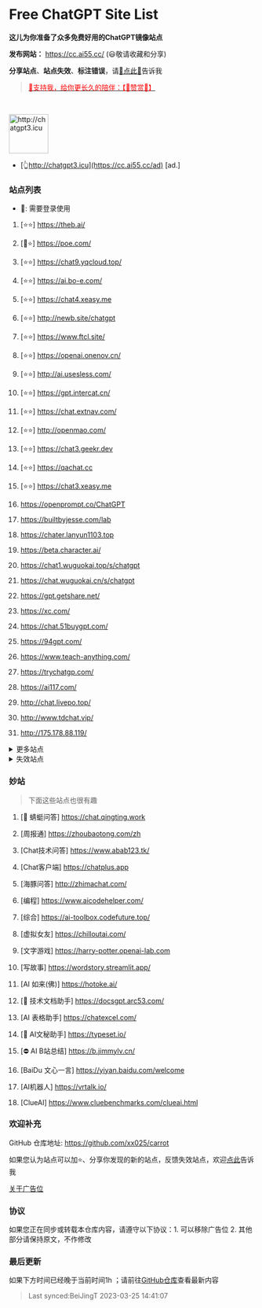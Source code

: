 # Free ChatGPT Site List

**这儿为你准备了众多免费好用的ChatGPT镜像站点**

**发布网站：** https://cc.ai55.cc/   (😃敬请收藏和分享)

**分享站点**、**站点失效**、**标注错误**，请[🌺点此🌺](https://github.com/xx025/carrot/issues)告诉我

> <a href="https://me.ai55.cc/pages/zs" target="_blank"><font color="red">🔗支持我，给你更长久的陪伴：【🧡赞赏🧡】</font></a>

<br/>

<a href="https://cc.ai55.cc/ad" target="_blank"><img src="https://st.ai55.cc/chatgpt3-icu.png" alt="http://chatgpt3.icu" style="height: 80px !important;width: auto !important;" ></a>

- [👆http://chatgpt3.icu](https://cc.ai55.cc/ad) [ad.]


### 站点列表

- 🔑: 需要登录使用

[//]: # (下面是正常的站点)


1. [⭐⭐] https://theb.ai/

2. [🔑⭐] https://poe.com/

3. [⭐⭐] https://chat9.yqcloud.top/

4. [⭐⭐] https://ai.bo-e.com/

5. [⭐⭐] https://chat4.xeasy.me

6. [⭐⭐] http://newb.site/chatgpt

7. [⭐⭐] https://www.ftcl.site/

8. [⭐⭐] https://openai.onenov.cn/

9. [⭐⭐] http://ai.usesless.com/

10. [⭐⭐] https://gpt.intercat.cn/

11. [⭐⭐] https://chat.extnav.com/

12. [⭐⭐] http://openmao.com/

13. [⭐⭐] https://chat3.geekr.dev

14. [⭐⭐] https://qachat.cc

15. [⭐⭐] https://chat3.xeasy.me

16.  https://openprompt.co/ChatGPT

17.  https://builtbyjesse.com/lab

18.  https://chater.lanyun1103.top

19.  https://beta.character.ai/

20.  https://chat1.wuguokai.top/s/chatgpt

21.  https://chat.wuguokai.cn/s/chatgpt

22.  https://gpt.getshare.net/

23.  https://xc.com/

24.  https://chat.51buygpt.com/

25.  https://94gpt.com/

26.  https://www.teach-anything.com/

27.  https://trychatgp.com/

28.  https://ai117.com/

29.  http://chat.livepo.top/

30.  http://www.tdchat.vip/ 

31.  http://175.178.88.119/




<details>
  <summary>更多站点</summary>

- 🔑:需要进行**登录**或需要**密码**
    <br/>
- ⛔:有限地使用**次数**或**字数**，需提供key或进行充值进行服务升级
     <br/>
- ❓ :未测试，未进行标注也为未测试
     <br/>

[//]: # ( &#40;下面是更多的站点&#41;)



1. [🔑] https://chat.service235.tk/
    <br/>

2. [🔑] https://codenews.cc/chatgpt
    <br/>

3. [🔑] https://www.ohmygpt.com/
    <br/>

4. [🔑] https://www.typingmind.com/
    <br/>

5. [🔑] https://www.bz1y.cn/
    <br/>

6. [🔑] https://chat.alpaca-bi.com/
    <br/>

7. [🔑] https://chat.paoying.net/
    <br/>

8. [🔑] https://chat.eaten.fun/
    <br/>

9. [🔑] https://chat.wxredcover.cn/
    <br/>

10. [⛔] https://chat.forchange.cn/
    <br/>

11. [⛔] http://gitopenchina.gitee.io/gpt
    <br/>

12. [⛔] http://gitopenchina.gitee.io/freechatgpt
    <br/>

13. [⛔] https://freechatgpt.chat/
    <br/>

14. [⛔] https://tryai.top/freechat
    <br/>

15. [⛔] https://chatmindai.com/
    <br/>

16. [⛔] https://ai.okmiku.com/chat/
    <br/>

17. [⛔] https://chatforai.com/
    <br/>

18. [⛔] https://chatcat.pages.dev/
    <br/>

19. [⛔] https://ai.yiios.com/
    <br/>

20. [⛔] https://www.chat2ai.cn/
    <br/>

21. [⛔] https://chat.zecoba.cn/
    <br/>

22. [⛔] https://aigcfun.com/
    <br/>



</details>

[//]: # (下面是失效的站点)

<details>
  <summary>失效站点</summary>


1.  https://chat.yougan.cc/
    <br/>

2.  http://chatai.fyi
    <br/>

3.  http://chat.apigpt.cn/
    <br/>

4.  https://vip.jjzn.top/
    <br/>

5.  https://chatmate.network/
    <br/>

6.  https://freegpt.one/
    <br/>

7.  https://freechatgpt.lol/
    <br/>

8.  https://fastgpt.app/
    <br/>

9.  https://chat.jingran.vip/
    <br/>

10.  http://itecheasy.com.cn/
    <br/>

11.  https://chatgpt.ddiu.io/
    <br/>

12.  https://chat.aigc-model.com/
    <br/>

13.  https://chatgpt.poshist.cn/
    <br/>

14.  https://www.chatsverse.xyz/
    <br/>

15.  https://ai.v2less.com/
    <br/>

16.  https://chatgpt.h7ml.cn/
    <br/>

17.  https://chat.tgbot.co/
    <br/>

18.  https://chat.ninvfeng.xyz/
    <br/>

19.  https://talk.xiu.ee/
    <br/>

20.  https://chat.sheepig.top/
    <br/>

21.  https://chatgpt.ddiu.me/
    <br/>

22.  https://chatgpt.lcc8.com/
    <br/>

23.  https://chat.uue.me/
    <br/>

24.  http://gpt.mxnf.store/
    <br/>

25.  https://chat.moyunav.com/
    <br/>

26.  https://www.askopenai.cn/
    <br/>

27.  https://gpt.h7ml.cn/
    <br/>

28.  https://desk.im/
    <br/>

29.  https://askgptai.com/
    <br/>

30.  https://www.aitoolgpt.com/
    <br/>

31.  https://ai.ls/
    <br/>

32.  https://ai.ls/
    <br/>

33.  https://chatapi.qload.cn/
    <br/>

34.  https://chat-gpt.nikong.cn/
    <br/>

35.  https://chatgpt-flutter.h7ml.cn/
    <br/>

36.  https://www.cveoy.com/
    <br/>

37.  https://chat.h7ml.cn/
    <br/>

38.  https://freegpt.cc
    <br/>


</details>

### 妙站

> 下面这些站点也很有趣


1. [🔑 蜻蜓问答] https://chat.qingting.work

2. [周报通] https://zhoubaotong.com/zh

3. [Chat技术问答] https://www.abab123.tk/

4. [Chat客户端] https://chatplus.app

5. [海豚问答] http://zhimachat.com/

6. [编程] https://www.aicodehelper.com/

7. [综合] https://ai-toolbox.codefuture.top/

8. [虚拟女友] https://chilloutai.com/

9. [文字游戏] https://harry-potter.openai-lab.com

10. [写故事] https://wordstory.streamlit.app/

11. [AI 如来(佛)] https://hotoke.ai/

12. [🔑 技术文档助手] https://docsgpt.arc53.com/

13. [AI 表格助手] https://chatexcel.com/

14. [🔑 AI文秘助手] https://typeset.io/

15. [⛔ AI B站总结] https://b.jimmylv.cn/

16. [BaiDu 文心一言] https://yiyan.baidu.com/welcome

17. [AI机器人] https://vrtalk.io/

18. [ClueAI] https://www.cluebenchmarks.com/clueai.html



### 欢迎补充

GitHub 仓库地址: https://github.com/xx025/carrot

如果您认为站点可以加⭐、分享你发现的新的站点，反馈失效站点，欢迎[点此](https://github.com/xx025/carrot/issues)告诉我


[关于广告位](https://github.com/xx025/carrot/wiki)

### 协议

如果您正在同步或转载本仓库内容，请遵守以下协议：1. 可以移除广告位 2. 其他部分请保持原文，不作修改

### 最后更新

如果下方时间已经晚于当前时间1h ；请前往[GitHub仓库](https://github.com/xx025/carrot)查看最新内容

>Last synced:BeiJingT 2023-03-25 14:41:07
